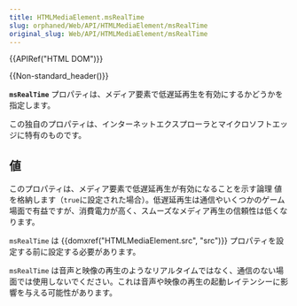 ```yaml
---
title: HTMLMediaElement.msRealTime
slug: orphaned/Web/API/HTMLMediaElement/msRealTime
original_slug: Web/API/HTMLMediaElement/msRealTime
---
```


{{APIRef("HTML DOM")}}

{{Non-standard_header()}}

**`msRealTime`** プロパティは、メディア要素で低遅延再生を有効にするかどうかを指定します。

この独自のプロパティは、インターネットエクスプローラとマイクロソフトエッジに特有のものです。

## 値

このプロパティは、メディア要素で低遅延再生が有効になることを示す論理 値を格納します（`true`に設定された場合）。低遅延再生は通信やいくつかのゲーム場面で有益ですが、消費電力が高く、スムーズなメディア再生の信頼性は低くなります。

`msRealTime` は {{domxref("HTMLMediaElement.src", "src")}} プロパティを設定する前に設定する必要があります。

`msRealTime` は音声と映像の再生のようなリアルタイムではなく、通信のない場面では使用しないでください。これは音声や映像の再生の起動レイテンシーに影響を与える可能性があります。
